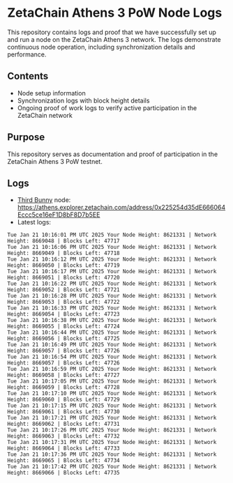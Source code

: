 # ZetaChain Athens 3 PoW Node Logs
This repository contains logs and proof that we have successfully set up and run a node on the ZetaChain Athens 3 network. The logs demonstrate continuous node operation, including synchronization details and performance.

## Contents
- Node setup information
- Synchronization logs with block height details
- Ongoing proof of work logs to verify active participation in the ZetaChain network

## Purpose
This repository serves as documentation and proof of participation in the ZetaChain Athens 3 PoW testnet.

## Logs

- [Third Bunny](https://thirdbunny.xyz/) node: https://athens.explorer.zetachain.com/address/0x225254d35dE666064Eccc5ce16eF1D8bF8D7b5EE
- Latest logs:
```
Tue Jan 21 10:16:01 PM UTC 2025 Your Node Height: 8621331 | Network Height: 8669048 | Blocks Left: 47717
Tue Jan 21 10:16:06 PM UTC 2025 Your Node Height: 8621331 | Network Height: 8669049 | Blocks Left: 47718
Tue Jan 21 10:16:12 PM UTC 2025 Your Node Height: 8621331 | Network Height: 8669050 | Blocks Left: 47719
Tue Jan 21 10:16:17 PM UTC 2025 Your Node Height: 8621331 | Network Height: 8669051 | Blocks Left: 47720
Tue Jan 21 10:16:22 PM UTC 2025 Your Node Height: 8621331 | Network Height: 8669052 | Blocks Left: 47721
Tue Jan 21 10:16:28 PM UTC 2025 Your Node Height: 8621331 | Network Height: 8669053 | Blocks Left: 47722
Tue Jan 21 10:16:33 PM UTC 2025 Your Node Height: 8621331 | Network Height: 8669054 | Blocks Left: 47723
Tue Jan 21 10:16:38 PM UTC 2025 Your Node Height: 8621331 | Network Height: 8669055 | Blocks Left: 47724
Tue Jan 21 10:16:44 PM UTC 2025 Your Node Height: 8621331 | Network Height: 8669056 | Blocks Left: 47725
Tue Jan 21 10:16:49 PM UTC 2025 Your Node Height: 8621331 | Network Height: 8669057 | Blocks Left: 47726
Tue Jan 21 10:16:54 PM UTC 2025 Your Node Height: 8621331 | Network Height: 8669057 | Blocks Left: 47726
Tue Jan 21 10:16:59 PM UTC 2025 Your Node Height: 8621331 | Network Height: 8669058 | Blocks Left: 47727
Tue Jan 21 10:17:05 PM UTC 2025 Your Node Height: 8621331 | Network Height: 8669059 | Blocks Left: 47728
Tue Jan 21 10:17:10 PM UTC 2025 Your Node Height: 8621331 | Network Height: 8669060 | Blocks Left: 47729
Tue Jan 21 10:17:15 PM UTC 2025 Your Node Height: 8621331 | Network Height: 8669061 | Blocks Left: 47730
Tue Jan 21 10:17:21 PM UTC 2025 Your Node Height: 8621331 | Network Height: 8669062 | Blocks Left: 47731
Tue Jan 21 10:17:26 PM UTC 2025 Your Node Height: 8621331 | Network Height: 8669063 | Blocks Left: 47732
Tue Jan 21 10:17:31 PM UTC 2025 Your Node Height: 8621331 | Network Height: 8669064 | Blocks Left: 47733
Tue Jan 21 10:17:36 PM UTC 2025 Your Node Height: 8621331 | Network Height: 8669065 | Blocks Left: 47734
Tue Jan 21 10:17:42 PM UTC 2025 Your Node Height: 8621331 | Network Height: 8669066 | Blocks Left: 47735
```

